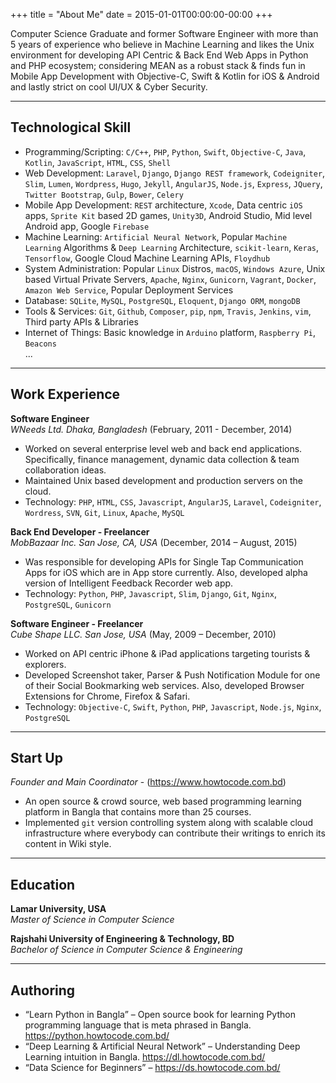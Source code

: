 +++
title = "About Me"
date = 2015-01-01T00:00:00-00:00
+++

Computer Science Graduate and former Software Engineer with more than 5 years of experience who believe in Machine Learning and likes the Unix environment for developing API Centric & Back End Web Apps in Python and PHP ecosystem; considering MEAN as a robust stack & finds fun in Mobile App Development with Objective-C, Swift & Kotlin for iOS & Android and lastly strict on cool UI/UX & Cyber Security.

***

Technological Skill
-
* Programming/Scripting: `C/C++`, `PHP`, `Python`, `Swift`, `Objective-C`, `Java`, `Kotlin`, `JavaScript`, `HTML`, `CSS`, `Shell`
* Web Development: `Laravel`, `Django`, `Django REST framework`, `Codeigniter`, `Slim`, `Lumen`, `Wordpress`, `Hugo`, `Jekyll`, `AngularJS`, `Node.js`, `Express`, `JQuery`, `Twitter Bootstrap`, `Gulp`, `Bower`, `Celery`
* Mobile App Development: `REST` architecture, `Xcode`, Data centric `iOS` apps, `Sprite Kit` based 2D games, `Unity3D`, Android Studio, Mid level Android app, Google `Firebase`
* Machine Learning: `Artificial Neural Network`, Popular `Machine Learning` Algorithms & `Deep Learning` Architecture, `scikit-learn`, `Keras`, `Tensorflow`, Google Cloud Machine Learning APIs, `Floydhub`
* System Administration: Popular `Linux` Distros, `macOS`, `Windows Azure`, Unix based Virtual Private Servers, `Apache`, `Nginx`, `Gunicorn`, `Vagrant`, `Docker`, `Amazon Web Service`, Popular Deployment Services
* Database: `SQLite`, `MySQL`, `PostgreSQL`, `Eloquent`, `Django ORM`, `mongoDB`
* Tools & Services: `Git`, `Github`, `Composer`, `pip`, `npm`, `Travis`, `Jenkins`, `vim`, Third party APIs & Libraries
* Internet of Things: Basic knowledge in `Arduino` platform, `Raspberry Pi`, `Beacons`  
...

***  

Work Experience
-
**Software Engineer**  
*WNeeds Ltd. Dhaka, Bangladesh*
(February, 2011 - December, 2014)   

* Worked on several enterprise level web and back end applications. Specifically, finance management, dynamic data collection & team collaboration ideas. 
* Maintained Unix based development and production servers on the cloud.
* Technology: `PHP`, `HTML`, `CSS`, `Javascript`, `AngularJS`, `Laravel`, `Codeigniter`, `Wordress`, `SVN`, `Git`, `Linux`, `Apache`, `MySQL`

**Back End Developer - Freelancer**  
*MobBazaar Inc. San Jose, CA, USA*
(December, 2014 – August, 2015)  

* Was responsible for developing APIs for Single Tap Communication Apps for iOS which are in App store currently. Also, developed alpha version of Intelligent Feedback Recorder web app.
* Technology: `Python`, `PHP`, `Javascript`, `Slim`, `Django`, `Git`, `Nginx`, `PostgreSQL`, `Gunicorn`

**Software Engineer - Freelancer**  
*Cube Shape LLC. San Jose, USA*
(May, 2009 – December, 2010)  

* Worked on API centric iPhone & iPad applications targeting tourists & explorers.
* Developed Screenshot taker, Parser & Push Notification Module for one of their Social Bookmarking web services. Also, developed Browser Extensions for Chrome, Firefox & Safari.
* Technology: `Objective-C`, `Swift`, `Python`, `PHP`, `Javascript`, `Node.js`, `Nginx`, `PostgreSQL`

***  

Start Up  
-
*Founder and Main Coordinator* - 
(https://www.howtocode.com.bd)  

* An open source & crowd source, web based programming learning platform in Bangla that contains more than 25 courses. 
* Implemented `git` version controlling system along with scalable cloud infrastructure where everybody can contribute their writings to enrich its content in Wiki style.

***  

Education 
-
**Lamar University, USA**  
*Master of Science in Computer Science*  

**Rajshahi University of Engineering & Technology, BD**   
*Bachelor of Science in Computer Science & Engineering*   

***  

Authoring
-
* “Learn Python in Bangla” – Open source book for learning Python programming language that is meta phrased in Bangla. https://python.howtocode.com.bd/  
* “Deep Learning & Artificial Neural Network” – Understanding Deep Learning intuition in Bangla. https://dl.howtocode.com.bd/ 
* “Data Science for Beginners” –  https://ds.howtocode.com.bd/